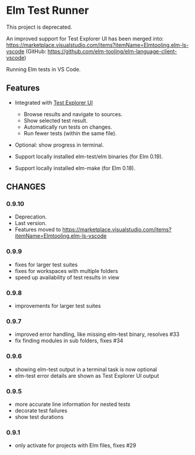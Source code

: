 # Elm Test Runner

This project is deprecated. 

An improved support for Test Explorer UI has been merged into:
https://marketplace.visualstudio.com/items?itemName=Elmtooling.elm-ls-vscode (GitHub: https://github.com/elm-tooling/elm-language-client-vscode)

Running Elm tests in VS Code.

## Features

- Integrated with [Test Explorer UI](https://marketplace.visualstudio.com/items?itemName=hbenl.vscode-test-explorer)

  - Browse results and navigate to sources.
  - Show selected test result.
  - Automatically run tests on changes.
  - Run fewer tests (within the same file).

- Optional: show progress in terminal.
- Support locally installed elm-test/elm binaries (for Elm 0.19).
- Support locally installed elm-make (for Elm 0.18).

## CHANGES

### 0.9.10
- Deprecation. 
- Last version.
- Features moved to https://marketplace.visualstudio.com/items?itemName=Elmtooling.elm-ls-vscode

### 0.9.9

- fixes for larger test suites
- fixes for workspaces with multiple folders
- speed up availability of test results in view 
### 0.9.8

- improvements for larger test suites

### 0.9.7

- improved error handling, like missing elm-test binary, resolves #33
- fix finding modules in sub folders, fixes #34

### 0.9.6

- showing elm-test output in a terminal task is now optional
- elm-test error details are shown as Test Explorer UI output

### 0.9.5

- more accurate line information for nested tests
- decorate test failures
- show test durations

### 0.9.1

- only activate for projects with Elm files, fixes #29
